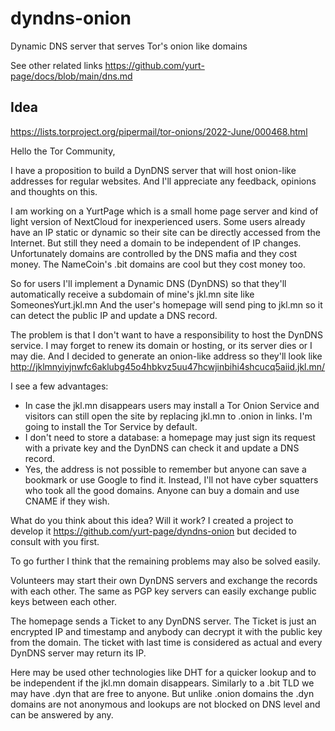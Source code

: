 # dyndns-onion
Dynamic DNS server that serves Tor's onion like domains

See other related links https://github.com/yurt-page/docs/blob/main/dns.md

## Idea
https://lists.torproject.org/pipermail/tor-onions/2022-June/000468.html

Hello the Tor Community,

I have a proposition to build a DynDNS server that will host
onion-like addresses for regular websites. And I'll appreciate any
feedback, opinions and thoughts on this.

I am working on a YurtPage which is a small home page server and kind
of light version of NextCloud for inexperienced users.
Some users already have an IP static or dynamic so their site can be
directly accessed from the Internet.
But still they need a domain to be independent of IP changes.
Unfortunately domains are controlled by the DNS mafia and they cost
money.
The NameCoin's .bit domains are cool but they cost money too.

So for users I'll implement a Dynamic DNS (DynDNS) so that they'll
automatically receive a subdomain of mine's jkl.mn site like
SomeonesYurt.jkl.mn
And the user's homepage will send ping to jkl.mn so it can detect the
public IP and update a DNS record.

The problem is that I don't want to have a responsibility to host the
DynDNS service. I may forget to renew its domain or hosting, or its
server dies or I may die.
And I decided to generate an onion-like address so they'll look like
http://jklmnyiyjnwfc6aklubg45o4hbkvz5uu47hcwjinbihi4shcucq5aiid.jkl.mn/

I see a few advantages:
* In case the jkl.mn disappears users may install a Tor Onion Service
and visitors can still open the site by replacing jkl.mn to .onion in
links. I'm going to install the Tor Service by default.
* I don't need to store a database: a homepage may just sign its
request with a private key and the DynDNS can check it and update a
DNS record.
* Yes, the address is not possible to remember but anyone can save a
bookmark or use Google to find it. Instead, I'll not have
cyber squatters who took all the good domains. Anyone can buy a domain
and use CNAME if they wish.

What do you think about this idea? Will it work?
I created a project to develop it
https://github.com/yurt-page/dyndns-onion but decided to consult with
you first.

To go further I think that the remaining problems may also be solved easily.

Volunteers may start their own DynDNS servers and exchange the records
with each other.
The same as PGP key servers can easily exchange public keys between each other.

The homepage sends a Ticket to any DynDNS server. The Ticket is just
an encrypted IP and timestamp and anybody can decrypt it with the
public key from the domain. The ticket with last time is considered as
actual and every DynDNS server may return its IP.

Here may be used other technologies like DHT for a quicker lookup and
to be independent if the jkl.mn domain disappears.
Similarly to a .bit TLD we may have .dyn that are free to anyone. But
unlike .onion domains the .dyn domains are not anonymous and lookups
are not blocked on DNS level and can be answered by any.
